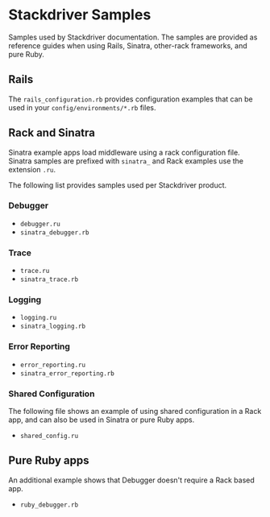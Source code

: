 # Stackdriver Samples

Samples used by Stackdriver documentation. The samples are provided as reference
guides when using Rails, Sinatra, other-rack frameworks, and pure Ruby.

## Rails

The `rails_configuration.rb` provides configuration examples that can be used
in your `config/environments/*.rb` files.

## Rack and Sinatra

Sinatra example apps load middleware using a rack configuration file. Sinatra
samples are prefixed with `sinatra_` and Rack examples use the extension `.ru`.

The following list provides samples used per Stackdriver product.

### Debugger

- `debugger.ru`
- `sinatra_debugger.rb`

### Trace

- `trace.ru`
- `sinatra_trace.rb`

### Logging

- `logging.ru`
- `sinatra_logging.rb`

### Error Reporting

- `error_reporting.ru`
- `sinatra_error_reporting.rb`

### Shared Configuration

The following file shows an example of using shared configuration in a Rack app,
and can also be used in Sinatra or pure Ruby apps.

- `shared_config.ru`

## Pure Ruby apps

An additional example shows that Debugger doesn't require a Rack based app.

- `ruby_debugger.rb`
